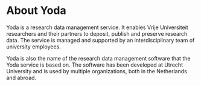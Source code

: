 # About Yoda

Yoda is a research data management service. It enables Vrije Universiteit researchers and their partners to deposit,
publish and preserve research data. The service is managed and supported by an interdisciplinary team of university employees.

Yoda is also the name of the research data management software that the Yoda service is based on. The software has been developed at
Utrecht University and is used by multiple organizations, both in the Netherlands and abroad.
